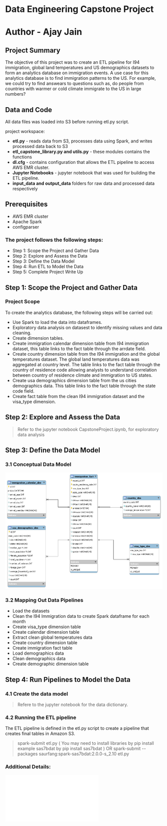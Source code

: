 # Data Engineering Capstone Project
# Author - Ajay Jain

## Project Summary
The objective of this project was to create an ETL pipeline for I94 immigration, global land temperatures and US demographics datasets to form an analytics database on immigration events. A use case for this analytics database is to find immigration patterns to the US. For example, we could try to find answears to questions such as, do people from countries with warmer or cold climate immigrate to the US in large numbers?

## Data and Code
All data files was loaded into S3 before running etl.py script. 

project workspace:
* **etl.py** - reads data from S3, processes data using Spark, and writes processed data back to S3
* **etl_capstone_library.py and utils.py** - these modules contains the functions 
* **dl.cfg** - contains configuration that allows the ETL pipeline to access AWS EMR cluster. 
* **Jupyter Notebooks** - jupyter notebook that was used for building the ETL pipeline.
* **input_data and output_data** folders for raw data and processed data respectively

## Prerequisites
* AWS EMR cluster
* Apache Spark
* configparser

### The project follows the following steps:
* Step 1: Scope the Project and Gather Data
* Step 2: Explore and Assess the Data
* Step 3: Define the Data Model
* Step 4: Run ETL to Model the Data
* Step 5: Complete Project Write Up

## Step 1: Scope the Project and Gather Data
### Project Scope
To create the analytics database, the following steps will be carried out:
* Use Spark to load the data into dataframes.
* Exploratory data analysis on datasest to identify missing values and data cleaning.
* Create dimension tables.
* Create immigration calendar dimension table from I94 immigration dataset, this table links to the fact table through the arrdate field.
* Create country dimension table from the I94 immigration and the global temperatures dataset. The global land temperatures data was aggregated at country level. The table links to the fact table through the country of residence code allowing analysts to understand correlation between country of residence climate and immigration to US states.
* Create usa demographics dimension table from the us cities demographics data. This table links to the fact table through the state code field.
* Create fact table from the clean I94 immigration dataset and the visa_type dimension.

## Step 2: Explore and Assess the Data
> Refer to the jupyter notebook CapstoneProject.ipynb, for exploratory data analysis

## Step 3: Define the Data Model
### 3.1 Conceptual Data Model

![Database schema](conceptual_model.png)

### 3.2 Mapping Out Data Pipelines

* Load the datasets
* Clean the I94 Immigration data to create Spark dataframe for each month
* Create visa_type dimension table
* Create calendar dimension table
* Extract clean global temperatures data
* Create country dimension table
* Create immigration fact table
* Load demographics data
* Clean demographics data
* Create demographic dimension table

## Step 4: Run Pipelines to Model the Data 
### 4.1 Create the data model
> Refere to the jupyter notebook for the data dictionary.

### 4.2 Running the ETL pipeline
The ETL pipeline is defined in the etl.py script to create a pipeline that creates final tables in Amazon S3.
>  spark-submit etl.py    ( You may need to install libraries by pip install example sas7bdat by pip install sas7bdat )
OR
> spark-submit --packages saurfang:spark-sas7bdat:2.0.0-s_2.10 etl.py 

### Additional Details:
![Additional Details](CapstoneProjectAdditionalDetails.PDF)
